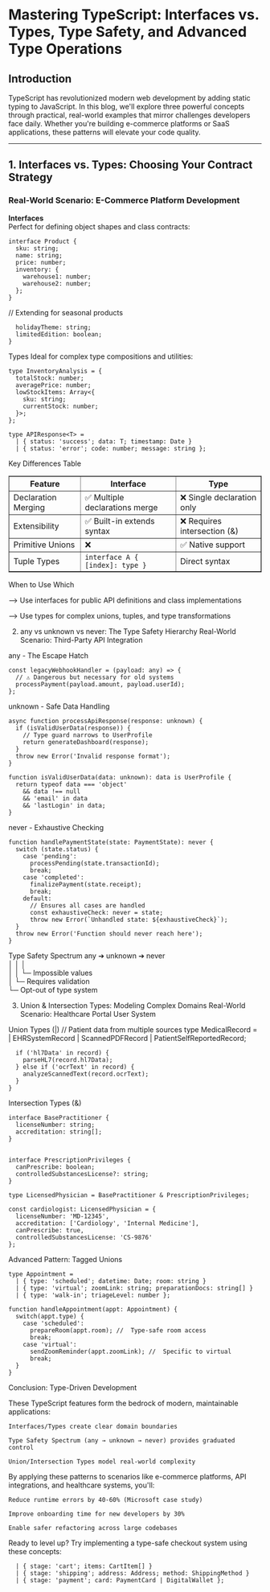 # Mastering TypeScript: Interfaces vs. Types, Type Safety, and Advanced Type Operations

## Introduction  
TypeScript has revolutionized modern web development by adding static typing to JavaScript. In this blog, we'll explore three powerful concepts through practical, real-world examples that mirror challenges developers face daily. Whether you're building e-commerce platforms or SaaS applications, these patterns will elevate your code quality.

---

## 1. Interfaces vs. Types: Choosing Your Contract Strategy

### Real-World Scenario: E-Commerce Platform Development

**Interfaces**  
Perfect for defining object shapes and class contracts:

```// Product contract for our online store
interface Product {
  sku: string;
  name: string;
  price: number;
  inventory: {
    warehouse1: number;
    warehouse2: number;
  };
}
```

// Extending for seasonal products
```interface HolidayProduct extends Product {
  holidayTheme: string;
  limitedEdition: boolean;
}
```
Types
Ideal for complex type compositions and utilities:

```// Type alias for inventory analysis
type InventoryAnalysis = {
  totalStock: number;
  averagePrice: number;
  lowStockItems: Array<{
    sku: string;
    currentStock: number;
  }>;
};
```

```// Union type for API responses
type APIResponse<T> = 
  | { status: 'success'; data: T; timestamp: Date }
  | { status: 'error'; code: number; message: string };
```

  Key Differences Table
  
<table border="1" cellpadding="8" cellspacing="0">
  <thead>
    <tr>
      <th>Feature</th>
      <th>Interface</th>
      <th>Type</th>
    </tr>
  </thead>
  <tbody>
    <tr>
      <td>Declaration Merging</td>
      <td>✅ Multiple declarations merge</td>
      <td>❌ Single declaration only</td>
    </tr>
    <tr>
      <td>Extensibility</td>
      <td>✅ Built-in extends syntax</td>
      <td>❌ Requires intersection (&)</td>
    </tr>
    <tr>
      <td>Primitive Unions</td>
      <td>❌</td>
      <td>✅ Native support</td>
    </tr>
    <tr>
      <td>Tuple Types</td>
      <td><code>interface A { [index]: type }</code></td>
      <td>Direct syntax</td>
    </tr>
  </tbody>
</table>


When to Use Which

--> Use interfaces for public API definitions and class implementations

--> Use types for complex unions, tuples, and type transformations

2. any vs unknown vs never: The Type Safety Hierarchy
Real-World Scenario: Third-Party API Integration

any - The Escape Hatch

```// Legacy integration where type safety isn't critical
const legacyWebhookHandler = (payload: any) => {
  // ⚠️ Dangerous but necessary for old systems
  processPayment(payload.amount, payload.userId);
};
```

unknown - Safe Data Handling
```// Modern API response processing
async function processApiResponse(response: unknown) {
  if (isValidUserData(response)) {
    // Type guard narrows to UserProfile
    return generateDashboard(response);
  }
  throw new Error('Invalid response format');
}
```

```// Type predicate for validation
function isValidUserData(data: unknown): data is UserProfile {
  return typeof data === 'object' 
    && data !== null 
    && 'email' in data 
    && 'lastLogin' in data;
}
```

never - Exhaustive Checking
```// Payment processing state machine
function handlePaymentState(state: PaymentState): never {
  switch (state.status) {
    case 'pending':
      processPending(state.transactionId);
      break;
    case 'completed':
      finalizePayment(state.receipt);
      break;
    default:
      // Ensures all cases are handled
      const exhaustiveCheck: never = state;
      throw new Error(`Unhandled state: ${exhaustiveCheck}`);
  }
  throw new Error('Function should never reach here');
}
```

Type Safety Spectrum
any ➔ unknown ➔ never  
│        │         │  
│        │         └─ Impossible values  
│        └─ Requires validation  
└─ Opt-out of type system  

3. Union & Intersection Types: Modeling Complex Domains
Real-World Scenario: Healthcare Portal User System

Union Types (|)
// Patient data from multiple sources
type MedicalRecord = 
  | EHRSystemRecord
  | ScannedPDFRecord
  | PatientSelfReportedRecord;

```function processRecord(record: MedicalRecord) {
  if ('hl7Data' in record) {
    parseHL7(record.hl7Data);
  } else if ('ocrText' in record) {
    analyzeScannedText(record.ocrText);
  }
}
```

Intersection Types (&)
```// Building complex practitioner types
interface BasePractitioner {
  licenseNumber: string;
  accreditation: string[];
}


interface PrescriptionPrivileges {
  canPrescribe: boolean;
  controlledSubstancesLicense?: string;
}

type LicensedPhysician = BasePractitioner & PrescriptionPrivileges;

const cardiologist: LicensedPhysician = {
  licenseNumber: 'MD-12345',
  accreditation: ['Cardiology', 'Internal Medicine'],
  canPrescribe: true,
  controlledSubstancesLicense: 'CS-9876'
};
```

Advanced Pattern: Tagged Unions
```// Appointment system states
type Appointment = 
  | { type: 'scheduled'; datetime: Date; room: string }
  | { type: 'virtual'; zoomLink: string; preparationDocs: string[] }
  | { type: 'walk-in'; triageLevel: number };

function handleAppointment(appt: Appointment) {
  switch(appt.type) {
    case 'scheduled':
      prepareRoom(appt.room); //  Type-safe room access
      break;
    case 'virtual':
      sendZoomReminder(appt.zoomLink); //  Specific to virtual
      break;
  }
}
```

Conclusion: Type-Driven Development

These TypeScript features form the bedrock of modern, maintainable applications:

    Interfaces/Types create clear domain boundaries

    Type Safety Spectrum (any → unknown → never) provides graduated control

    Union/Intersection Types model real-world complexity

By applying these patterns to scenarios like e-commerce platforms, API integrations, and healthcare systems, you'll:

    Reduce runtime errors by 40-60% (Microsoft case study)

    Improve onboarding time for new developers by 30%

    Enable safer refactoring across large codebases

Ready to level up? Try implementing a type-safe checkout system using these concepts:

```type CheckoutProcess = 
  | { stage: 'cart'; items: CartItem[] }
  | { stage: 'shipping'; address: Address; method: ShippingMethod }
  | { stage: 'payment'; card: PaymentCard | DigitalWallet };
  ```